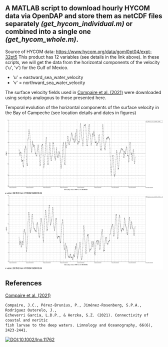 ## A MATLAB script to download hourly HYCOM data via OpenDAP and store them as netCDF files separately *(get_hycom_individual.m)* or combined into a single one *(get_hycom_whole.m)*.

Source of HYCOM data: https://www.hycom.org/data/goml0pt04/expt-32pt5
This product has 12 variables (see details in the link above).
In these scripts, we will get the data from the horizontal components of the velocity ('u', 'v') for the Gulf of Mexico.
- 'u' = eastward_sea_water_velocity
- 'v' = northward_sea_water_velocity

The surface velocity fields used in [Compaire et al. (2021)](https://doi.org/10.1002/lno.11762) were downloaded using scripts analogous to those presented here.

Temporal evolution of the horizontal components of the surface velocity in the Bay of Campeche (see location details and dates in figures)

![alt text](https://github.com/jcompaire/Matlab/blob/e3dea31805acd5c2103f0fa99447a24b950845ea/images/u_BCampeche.png)
![alt text](https://github.com/jcompaire/Matlab/blob/e3dea31805acd5c2103f0fa99447a24b950845ea/images/v_BCampeche.png)

## References
[Compaire et al. (2021)](https://doi.org/10.1002/lno.11762)
```
Compaire, J.C., Pérez‐Brunius, P., Jiménez‐Rosenberg, S.P.A., Rodríguez Outerelo, J.,
Echeverri Garcia, L.D.P., & Herzka, S.Z. (2021). Connectivity of coastal and neritic 
fish larvae to the deep waters. Limnology and Oceanography, 66(6), 2423-2441.
```
[![DOI:10.1002/lno.11762](http://img.shields.io/badge/DOI-10.1002/lno.11762-5281ac.svg)](https://doi.org/10.1002/lno.11762)
